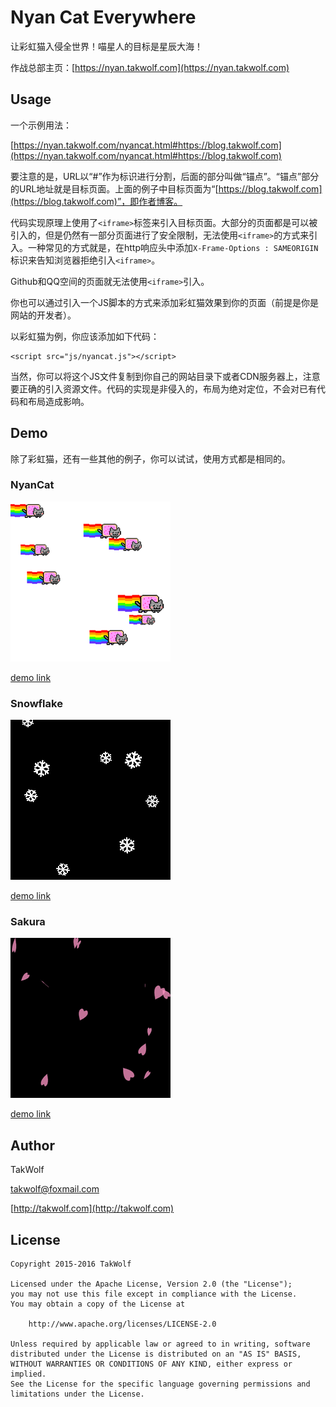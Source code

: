 # Nyan Cat Everywhere #

让彩虹猫入侵全世界！喵星人的目标是星辰大海！

作战总部主页：[https://nyan.takwolf.com](https://nyan.takwolf.com)

## Usage ##

一个示例用法：

[https://nyan.takwolf.com/nyancat.html#https://blog.takwolf.com](https://nyan.takwolf.com/nyancat.html#https://blog.takwolf.com)

要注意的是，URL以“#”作为标识进行分割，后面的部分叫做“锚点”。“锚点”部分的URL地址就是目标页面。上面的例子中目标页面为“[https://blog.takwolf.com](https://blog.takwolf.com)”，即作者博客。

代码实现原理上使用了```<iframe>```标签来引入目标页面。大部分的页面都是可以被引入的，但是仍然有一部分页面进行了安全限制，无法使用```<iframe>```的方式来引入。一种常见的方式就是，在http响应头中添加```X-Frame-Options : SAMEORIGIN```标识来告知浏览器拒绝引入```<iframe>```。

Github和QQ空间的页面就无法使用```<iframe>```引入。

你也可以通过引入一个JS脚本的方式来添加彩虹猫效果到你的页面（前提是你是网站的开发者）。

以彩虹猫为例，你应该添加如下代码：

```
<script src="js/nyancat.js"></script>
```

当然，你可以将这个JS文件复制到你自己的网站目录下或者CDN服务器上，注意要正确的引入资源文件。代码的实现是非侵入的，布局为绝对定位，不会对已有代码和布局造成影响。

## Demo ##

除了彩虹猫，还有一些其他的例子，你可以试试，使用方式都是相同的。

### NyanCat ###

![NyanCat](img/screenshot-nyancat.png)

[demo link](https://nyan.takwolf.com/nyancat.html#https://blog.takwolf.com)

### Snowflake ###

![Snowflake](img/screenshot-snowflake.png)

[demo link](https://nyan.takwolf.com/snowflake.html#https://blog.takwolf.com)

### Sakura ###

![Sakura](img/screenshot-sakura.png)

[demo link](https://nyan.takwolf.com/sakura.html#https://blog.takwolf.com)

## Author ##

TakWolf

[takwolf@foxmail.com](mailto:takwolf@foxmail.com)

[http://takwolf.com](http://takwolf.com)

## License ##

    Copyright 2015-2016 TakWolf
    
    Licensed under the Apache License, Version 2.0 (the "License");
    you may not use this file except in compliance with the License.
    You may obtain a copy of the License at

        http://www.apache.org/licenses/LICENSE-2.0

    Unless required by applicable law or agreed to in writing, software
    distributed under the License is distributed on an "AS IS" BASIS,
    WITHOUT WARRANTIES OR CONDITIONS OF ANY KIND, either express or implied.
    See the License for the specific language governing permissions and
    limitations under the License.